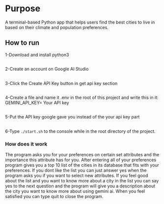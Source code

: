 # Purpose

A terminal-based Python app that helps users find the best cities to live in based on their climate and population preferences.

## How to run

1-Download and install python3
##
2-Create an account on Google AI Studio
##
3-Click the Create API Key button in get api key section
##
4-Create a file and name it .env in the root of this project and write this in it:
  GEMINI_API_KEY= Your API key
##
5-Put the API key google gave you instead of the your api key part
##
6-Type `./start.sh` to the console while in the root directory of the project.

### How does it work
The program asks you for your preferences on certain set attributes and the importance this attribute has for you. After entering all of your preferences
program gives you a top 10 list of the cities in its database that fits with your preferences. If you dont like the list you can just answer yes when the
program asks you if you want to select new attributes. If you feel good about the list and you want to know more about a city in the list you can say yes
to the next question and the program will give you a description about the city you want to know more about using gemini ai. When you feel satisfied you
can type quit to close the program.